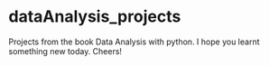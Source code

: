 # dataAnalysis_projects
Projects from the book Data Analysis with python.
I hope you learnt something new today. Cheers!
